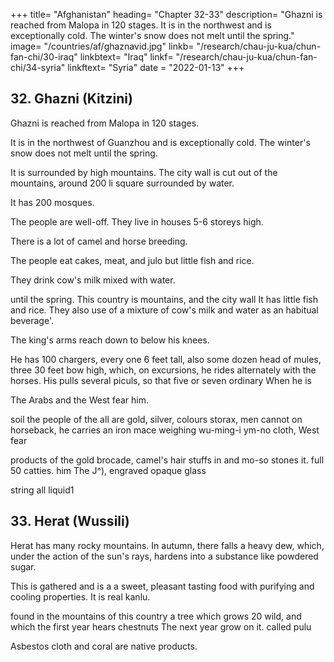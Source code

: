 +++
title= "Afghanistan"
heading= "Chapter 32-33"
description= "Ghazni is reached from Malopa in 120 stages. It is in the northwest and is exceptionally cold. The winter's snow does not melt until the spring."
image= "/countries/af/ghaznavid.jpg"
linkb= "/research/chau-ju-kua/chun-fan-chi/30-iraq"
linkbtext= "Iraq"
linkf= "/research/chau-ju-kua/chun-fan-chi/34-syria"
linkftext= "Syria"
date = "2022-01-13"
+++ 


## 32. Ghazni (Kitzini)

Ghazni is reached from Malopa in 120 stages.

It is in the northwest of Guanzhou and is exceptionally cold. The winter's snow does not melt until the spring.

It is surrounded by high mountains. The city wall is cut out of the mountains, around 200 li square  surrounded by water.

It has 200 mosques. 

The people are well-off. They live in houses 5-6 storeys high. 

There is a lot of camel and horse breeding. 

The people eat cakes, meat, and julo but little fish and rice. 

They drink cow's milk mixed with water.

until the spring. This country is
mountains, and the city wall
It has little fish and rice. They also
use of a mixture of cow's milk and water as an habitual beverage'.

The king's arms reach down to below his knees.


He has 100 chargers, every one 6 feet tall, also some dozen head of mules, three 30 feet
bow
high, which, on excursions, he rides alternately with the horses. His
pulls several piculs, so that five or seven ordinary
When
he
is


The Arabs and the West fear him.

soil
the people of the
all
are gold, silver,
colours
storax,
men cannot
on horseback, he carries an iron mace weighing
wu-ming-i
ym-no
cloth,
West
fear

products of the
gold brocade, camel's hair stuffs in
and mo-so stones it.
full 50 catties.
him The J^), engraved opaque glass

string
all liquid1

<!-- Notes.
marks indicate passages taken from
Quotation
1)
In the
Ling-wai-tai-ta, 3,s%^-
first
paragraph the divergences between the two texts are important. The older one has= «As to the
Ki-tz'i-ni country it is entirely surrounded by high mountains. The mountains have been cut out and
5
made
river
(^
into a wall
additions to this text
north-west
•^ ^)
two hundred li square (^). It is surrounded by a great
has over a hundred mosques, one of which is over ten li square, ete.». The
[Jj
it
(y\^ yj^)
made by our author
— presumably
of Ma-lo-pa,
other passages as a starting-point in
^
are very difficult to explain.
He
the port on the
10 that direction no locality meeting the other requirements of his text
is
to
in
in
be found. If the direc-
be taken from Baghdad, Kazvin, which has been suggested as the original of the Chinese
tion is to
name
says Ki-tz'i-ni lay to the
Hadramaut coast which he takes
estimating distances to Mecca and to Baghdad, but
e.,
i.
Ki-tz'i-ni, is also out of the question, as
Ghazni may be intended,
if
we assume
Yu-yang-tsa-tsu, 18,8^ mentions Ghazni,
15 producing asa-foetida. It says this country
it is
north of Baghdad; furthermore,
it is
in a plain.
that the direction was given as north-west from India.
under the name of K'ie-sh6-na
is
^P),
^ Ch.XXIX
(^
as
also called «NorthernIndia».See infra, Pt.II,
Ghazni,
it is true, was utterly destroyed in 1149, nearly thirty years before Ch6u K'fl-fei composed
work, but that is a very slight objection. There is great paucity of information concerning
Ghazni; among the best modern accounts of this country are the Reports on parts of the Ghilzi
country and some of the tribes in the neighbourhood of Ghazni, etc. by Lieut'. J. S. Broadfoot
his
20 (Hoy. Geog. Soc, Supplementary Papers, I), from which the following notes are taken. «The
winter is most severe; frost continuing in the shade from September to April, and snow from
December
is
to the middle of
Marchn. «Elevated from 7,000
to 8,000 feet
severe. It freezes every evening in October, and the ice lasts
never thaws; in December the country
is
above the sea, the climate
till
midday; in November
it
covered with three feet of snow, which melts in the
io middle of Marcha. «From Ghazni three distinct ranges are perceived, running north-east in one
unbroken chain
Within sixteen miles of the city are six passesa. Concerning the inhabitants
of the neighbourhood of Ghazni, he says that though poor «they live in little towers containing
five
or
six families,
camels and
cattle.
30 milk and bread
latter is
is
and the country
With
in forts. The people raise horses,
make which, as well as cheese, butter-
cheese, but dried airan, i. e sour milk. The
round abounds
all
dried milk they prepare Jcurut, to
the duty of the women».
Kurut is not
condensed into pellets which are dried
in the
,
Vambery,
sun or fried in greases. See
Das Turkenvolk, 209. This Jciirut is apparently identical^ith the Chinese jm-Zo of our text. It is
interesting to note that among the Mongols of the Koko-nor and the Tibetans, kurut is known as
—
may be
or vice versa
derived from the Chinese ju-lo
(E|^) has several meanings. According to the K'ang-hi tz'i-tien, two kinds,
the dry and the wet to (or ju-lo, lit., «milk lo»), have to be distinguished. The Bdry» variety is
chura, wrhich
35
The word
lo
described in the Yiu-shan-chong-yau
^
(-^
jJ ^),
published in 1831, and quoted in the K'ang-hi-tz'i-tien, in very
the work of a Court physician
much
the same
way
as the kurut
of the Turks.
40
In other passages of
this
work, su-Io and Ju-lo are translated with their usual acceptation
of «butter» and «milk». See supra, p. 98 and p. 102, n. 19.
2)
Our
author's yarn about the king of Ki-tz'i-ni,
current in his time
among Arab
sailors
think of no better explanation, unless
45 Assassins
in the twelfth century,
it
who
may be founded on some
visited China,
about
Mahmud
stories still
of Ghazni. I can
be that Alamut, the famous mountain citadel of the
is the place referred to. The mention of
which was near Kazvin,
bezoar stones as a product of Ki-tz'i-ni points towards Ghazni, as Badakhshan, an adjacent
country, was famous for these stones (Le Strange, Lands of the East. Caliphate, 486), and the
she-camels of Kabul were held to be the best in Central Asia.
The
last
phrase of this paragraph
is
Ibid., 849.
slightly different in Ling-wai-tai-ta;
it
reads:
«The
50 people of the country go once in seven days to the halls (^) to pray; this is called sM-mi
(for prayer in the mosque on friday).
(1% l|^)»- This is the Arabic worijumah, «assembly»
Besides being found in Badakshan, bezoar stones are reported by our author (infra, Ch.
3)

have come from Lu-mei (Rum, Asia Minoi). See Taveruier's Travels in India
(Ball's edit.), II, 146-151, and supra, p. 74, note 1. Linscholjen, Voyage, II, 142 (Hakl.
Soc. edit.) states that bezoar stones come from Khorasan. In the Malay Peninsula they are taken
XXXIV)
to
from monkeys or porcupines. Skeat, Malay Magic, 274. The best stone was from the stomach of a
wild goat in the Persian province of Lar. See Y ul e and B u r n e 1 1, Glossary, 68. On the identification
of the name mo-so, see Hirth, Die Lander des Islam, 4.5, note 4.
As to wu-ming-i, it has been shovrn by Hanbury, Science Papers, 223,
oxide known
as limonite.
yang-k'au; IV, 8* says of
limestone.
The
The
it:
Pon-ts'au-tsi-kie (;7|j
^^
«It is found in the Ta-shi
foreign people heat
it
with
oil
(and
^)>
5
be the iron
to
as quoted in the Tung-si-
countdes on stones, and looks like black
make it into?) black granular
stones
(^ ^),
X
which they chew like a sweet (tjj)»- S. W. Bush ell, Chinese Pottery and Porcelain,
n. 4, says, however, that wu-ming-i was cobalt blue.
and
10
67,


 -->


## 33. Herat (Wussili)

Herat has many rocky mountains. In autumn, there falls a heavy dew, which, under the action of the sun's rays, hardens into a substance like powdered sugar. 

This is gathered and is a a sweet, pleasant tasting food with purifying and cooling properties. It is real kanlu. 

found in the mountains of this country a tree which grows 20
wild, and which the first year hears chestnuts
The next year grow on it.
called pulu

Asbestos cloth and coral are native products.

<!-- Note
1)
Taken from
Ling-wai-tai-ta, 3,!i^-4*, with only
addition of the words Kcalled p'u-lua
to
«many rocky mountains)) (^^
some
slight verbal
changes and the 25
— and the change of omany famous mountains))
J^
I
[
(
^ i^ Mj)
[).
Wu-ssi-li, in Cantonese Mat-ssi-H, Al-Mawjil, Mosul. In another chapter characters with
the same sounds transcribe the
The reference
Kan-hi
name
to oak-galls point
is
Misr, Egypt (supra, pp. 115, 120, n. 3 and infra, Ch.
XXXVI).
unmistakably to northern Syria.
30
used in Buddhist Chinese to render Sanskrit a?Mrto, nectar.
Mukaddasi,
in the
manna from Mosul. Our text does not say that manna
was a product of Wu-ssii-li. Judging from the statement that it was «like powdered sugar)), it must
have been the Gaz or Alhagi manna (Persian and Arabic tar-avguhtn, taranjaiw)th.e product of
the Alhagi camelorum, Fisch., which is found in partsof Persia, Afghanistan and Baluchistan. See 35
P. Molesworth Sykes, Geo. Journal, XXVIII, 433. Oak manna, occurs in Kurdistan, it is
tenth century, mentions the exportation of
found in the state of agglutinated tears. See Encyclop. Britan., XV, 493,
Hist,
Ch.
du Commerce,
II,
s. v.
Manna, and Heyd,
632.
On the subject of oak-galls (in Arabic lallUt 'oak', our
XX. Asbestos was not a product of Mosul, it was brought
author's p'u-lu), see infra, Pt.
II.
there probably from Badakshan. 40I>34
See
KUM
Le Strange,
op. cit., 436—437. Likewise
Mosul market.
plentiful in the
U ^\^'*°^
(X ^)- ^^^
''
HI
(ASIA minor).
as to coral, our author can only
Hou
^'^* mentioned in the
mean
that
it
was
Han-shu, 11G,2;» under the name liuo-mm,,
Hirth, China and the Eoman Orient, 249-251. Ashestos, according
to Fei-
5 w6n-yfln-fu, 66A, lee, was described in the text known as Lifi-tzi, but it was probably not known
before the
Han
dynasty. -->
